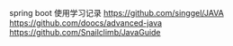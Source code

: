 spring boot 使用学习记录
https://github.com/singgel/JAVA
https://github.com/doocs/advanced-java
https://github.com/Snailclimb/JavaGuide